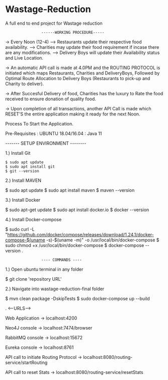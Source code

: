 # Wastage-Reduction
A full end to end project for Wastage reduction


				    ------WORKING PROCEDURE-----
-> Every Noon (12-4) --> Restaurants update their respective food availability. --> Charities may update their food requirement if incase there are any modifications. --> Delivery Boys will update their Availability status and Live Location.

-> An automatic API call is made at 4.0PM and the ROUTING PROTOCOL is initiated which maps Restaurants, Charities and DeliveryBoys, Followed by Optimal Route Allocation to Delivery Boys (Restaurants to pick-up and Charity to deliver).

-> After Succesful Delivery of food, Charities has the luxury to Rate the food received to ensure donation of quality food.

-> Upon completion of all transactions, another API Call is made which RESET'S the entire application making it ready for the next Noon.

Process To Start the Application.

Pre-Requisites : UBUNTU 18.04/16.04 : Java 11 

------- SETUP ENVIRONMENT --------

1.) Install Git

``` 
$ sudo apt update
$ sudo apt install git
$ git --version
```

2.) Install MAVEN

$ sudo apt update
$ sudo apt install maven
$ maven --version

3.) Install Docker

$ sudo apt-get update
$ sudo apt install docker.io
$ docker --version

4.) Install Docker-compose

$ sudo curl -L "https://github.com/docker/compose/releases/download/1.24.1/docker-compose-$(uname -s)-$(uname -m)" -o /usr/local/bin/docker-compose
$ sudo chmod +x /usr/local/bin/docker-compose
$ docker-compose --version
.

					---- COMMANDS ----
1.) Open ubuntu terminal in any folder

$ git clone 'repository URL'

2.) Navigate into wastage-reduction-final folder

$ mvn clean package -DskipTests
$ sudo docker-compose up --build

. <--URLS-->

Web Application -> localhost:4200

Neo4J console -> localhost:7474/browser

RabbitMQ console -> localhost:15672

Eureka console -> localhost:8761

API call to initiate Routing Protocol -> localhost:8080/routing-service/startRouting

API call to reset Stats -> localhost:8080/routing-service/resetStats
